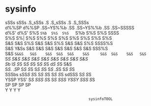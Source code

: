 # sysinfo


  sSSs    sSSs   .S_sSSs     .S   .S_sSSs        .S   .S_SSSs    
 d%%SP   d%%SP  .SS~YS%%b   .SS  .SS~YS%%b      .SS  .SS~SSSSS   
d%S'    d%S'    S%S   `S%b  S%S  S%S   `S%b     S%S  S%S   SSSS  
S%S     S%|     S%S    S%S  S%S  S%S    S%S     S%S  S%S    S%S  
S&S     S&S     S%S    S&S  S&S  S%S    S&S     S&S  S%S SSSS%S  
S&S     Y&Ss    S&S    S&S  S&S  S&S    S&S     S&S  S&S  SSS%S  
S&S     `S&&S   S&S    S&S  S&S  S&S    S&S     S&S  S&S    S&S  
S&S       `S*S  S&S    S&S  S&S  S&S    S&S     S&S  S&S    S&S  
S*b        l*S  S*S    S*S  S*S  S*S    S*S     d*S  S*S    S&S  
S*S.      .S*P  S*S    S*S  S*S  S*S    S*S    .S*S  S*S    S*S  
 SSSbs  sSS*S   S*S    S*S  S*S  S*S    S*S  sdSSS   S*S    S*S  
  YSSP  YSS'    S*S    SSS  S*S  S*S    SSS  YSSY    SSS    S*S  
                SP          SP   SP                         SP   
                Y           Y    Y                          Y    
                                                                 
                                          sysinfoTOOL
